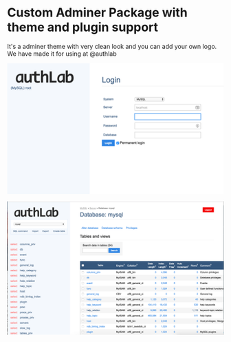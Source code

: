 # Custom Adminer Package with theme and plugin support

It's a adminer theme with very clean look and you can add your own logo. We have made it for using at @authlab

![Alt text](/login_screenshot.png?raw=true "Screenshot")

![Alt text](/screenshot.png?raw=true "Screenshot")
